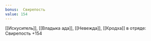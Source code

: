 ```yaml
---
bonus:  Свирепость 
value: 154
---
```

[[Искуситель]], [[Владыка ада]], [[Невежда]], [[Кродха]] в отряде: Свирепость +154

